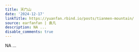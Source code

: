```yaml
---
title: 天门山
date: '2024-12-17'
linkTitle: https://yuanfan.rbind.io/posts/tianmen-mountain/
source: earfanfan | 袁凡
description: NA ...
disable_comments: true
---
```

NA ...